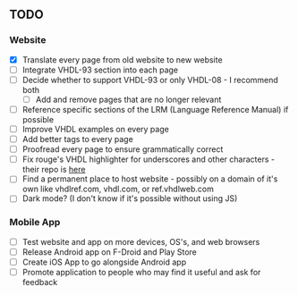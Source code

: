 ## TODO

### Website
- [x] Translate every page from old website to new website
- [ ] Integrate VHDL-93 section into each page
- [ ] Decide whether to support VHDL-93 or only VHDL-08 - I recommend both
    - [ ] Add and remove pages that are no longer relevant
- [ ] Reference specific sections of the LRM (Language Reference Manual) if possible
- [ ] Improve VHDL examples on every page
- [ ] Add better tags to every page
- [ ] Proofread every page to ensure grammatically correct
- [ ] Fix rouge's VHDL highlighter for underscores and other characters - their repo is [here](https://github.com/rouge-ruby/rouge)
- [ ] Find a permanent place to host website - possibly on a domain of it's own like vhdlref.com, vhdl.com, or ref.vhdlweb.com
- [ ] Dark mode? (I don't know if it's possible without using JS)

### Mobile App
- [ ] Test website and app on more devices, OS's, and web browsers
- [ ] Release Android app on F-Droid and Play Store
- [ ] Create iOS App to go alongside Android app
- [ ] Promote application to people who may find it useful and ask for feedback
